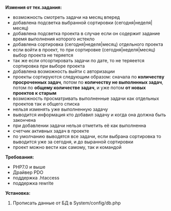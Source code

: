 <b>Измения от тех.задания:</b>
 - возможность смотреть задачи на месяц вперед
 - добавлена подсветка выбранной сортировки (сегодня|неделя|месяц)
 - добавлена подсветка проекта в случае если он содержит задание время выполнения которого истекло
 - добавлена сортировка (сегодня|неделя|месяц) отдельного проекта
 - если войти в проект, то при сортировке (сегодня|неделя|месяц) выбор проекта не теряется
 - так же если отсортировать задачи по дате, то не теряеется сортировка при выборе проекта
 - добавлена возможность выйти с авторизации
 - проекты сортируются следующим образом: сначала по <b>количеству просроченных задач</b>, потом по <b>количеству не выполннных задач</b>, потом по <b>общему количестве задач</b>, и уже потом <b>от новых проектов к старым</b>
 - возможность просматривать выполненные задачи как отдельных проектов так и общего списка
 - нельзя изменять уже выполненную задачу
 - выводится информация кто добавил задачу и когда она должна быть закончена
 - при добавлении задачи нельзя отметить её как выполненна
 - счетчик активных задач в проекте
 - по умолчанию выводятся все задачи, если выбрана сортировка то выводится уже за сегодня, и до выранной сортировки
 - проект можно вести как самому, так и командой
 
<b>Требования:</b>
 - PHP7.0 и выше
 - Драйвер PDO
 - поддержка .htaccess
 - поддержка rewrite

<b>Установка:</b>
1. Прописать данные от БД в System/config/db.php
